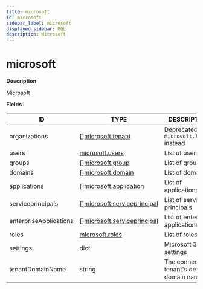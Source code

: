 ```yaml
---
title: microsoft
id: microsoft
sidebar_label: microsoft
displayed_sidebar: MQL
description: Microsoft
---
```


# microsoft

**Description**

Microsoft

**Fields**

| ID                     | TYPE                                                                  | DESCRIPTION                                |
| ---------------------- | --------------------------------------------------------------------- | ------------------------------------------ |
| organizations          | &#91;&#93;[microsoft.tenant](microsoft.tenant.md)                     | Deprecated: use `microsoft.tenant` instead |
| users                  | [microsoft.users](microsoft.users.md)                                 | List of users                              |
| groups                 | &#91;&#93;[microsoft.group](microsoft.group.md)                       | List of groups                             |
| domains                | &#91;&#93;[microsoft.domain](microsoft.domain.md)                     | List of domains                            |
| applications           | &#91;&#93;[microsoft.application](microsoft.application.md)           | List of applications                       |
| serviceprincipals      | &#91;&#93;[microsoft.serviceprincipal](microsoft.serviceprincipal.md) | List of service principals                 |
| enterpriseApplications | &#91;&#93;[microsoft.serviceprincipal](microsoft.serviceprincipal.md) | List of enterprise applications            |
| roles                  | [microsoft.roles](microsoft.roles.md)                                 | List of roles                              |
| settings               | dict                                                                  | Microsoft 365 settings                     |
| tenantDomainName       | string                                                                | The connected tenant's default domain name |
